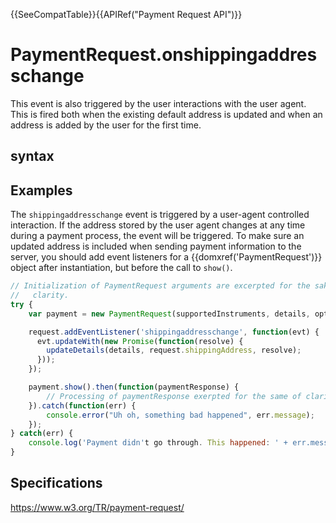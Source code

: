 {{SeeCompatTable}}{{APIRef("Payment Request API")}}

# PaymentRequest.onshippingaddresschange

This event is also triggered by the user interactions with the user agent. This is fired both when the existing default address is updated and when an address is added by the user for the first time.

## syntax

## Examples

The `shippingaddresschange` event is triggered by a user-agent controlled interaction. If the address stored by the user agent changes at any time during a payment process, the event will be triggered. To make sure an updated address is included when sending payment information to the server, you should add event listeners for a {{domxref('PaymentRequest')}} object after instantiation, but before the call to `show()`. 

```javascript
// Initialization of PaymentRequest arguments are excerpted for the sake of
//   clarity.
try {
 	var payment = new PaymentRequest(supportedInstruments, details, options);

 	request.addEventListener('shippingaddresschange', function(evt) {
      evt.updateWith(new Promise(function(resolve) {
        updateDetails(details, request.shippingAddress, resolve);
      }));
    });

	payment.show().then(function(paymentResponse) {
		// Processing of paymentResponse exerpted for the same of clarity.
	}).catch(function(err) {
		console.error("Uh oh, something bad happened", err.message);
	});
} catch(err) {
	console.log('Payment didn't go through. This happened: ' + err.message);
}

```

## Specifications

<https://www.w3.org/TR/payment-request/>